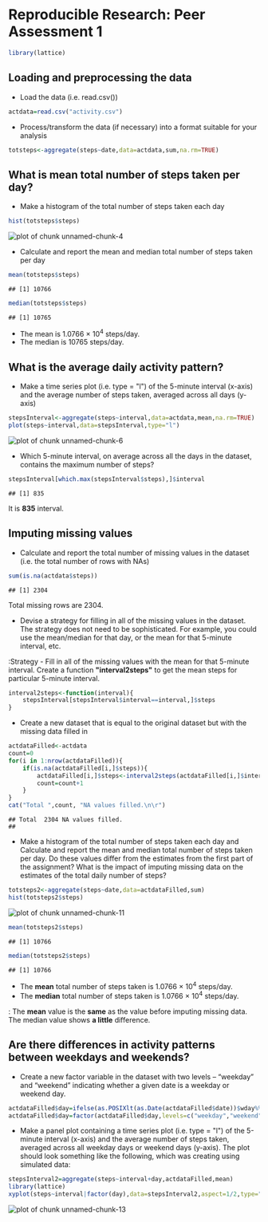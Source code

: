# Reproducible Research: Peer Assessment 1

```r
library(lattice)
```
## Loading and preprocessing the data
* Load the data (i.e. read.csv())

```r
actdata=read.csv("activity.csv")
```
* Process/transform the data (if necessary) into a format suitable for your analysis

```r
totsteps<-aggregate(steps~date,data=actdata,sum,na.rm=TRUE)
```

## What is mean total number of steps taken per day?
* Make a histogram of the total number of steps taken each day

```r
hist(totsteps$steps)
```

![plot of chunk unnamed-chunk-4](figure/unnamed-chunk-4.png) 

* Calculate and report the mean and median total number of steps taken per day


```r
mean(totsteps$steps)
```

```
## [1] 10766
```

```r
median(totsteps$steps)
```

```
## [1] 10765
```
* The mean is 1.0766 &times; 10<sup>4</sup> steps/day.
* The median is 10765 steps/day.

## What is the average daily activity pattern?
* Make a time series plot (i.e. type = "l") of the 5-minute interval (x-axis) and the average number of steps taken, averaged across all days (y-axis)


```r
stepsInterval<-aggregate(steps~interval,data=actdata,mean,na.rm=TRUE)
plot(steps~interval,data=stepsInterval,type="l")
```

![plot of chunk unnamed-chunk-6](figure/unnamed-chunk-6.png) 

* Which 5-minute interval, on average across all the days in the dataset, contains the maximum number of steps?

```r
stepsInterval[which.max(stepsInterval$steps),]$interval
```

```
## [1] 835
```

It is  **835** interval.


## Imputing missing values
* Calculate and report the total number of missing values in the dataset (i.e. the total number of rows with NAs)

```r
sum(is.na(actdata$steps))
```

```
## [1] 2304
```
Total missing rows are 2304.

* Devise a strategy for filling in all of the missing values in the dataset. The strategy does not need to be sophisticated. For example, you could use the mean/median for that day, or the mean for that 5-minute interval, etc.

:Strategy - Fill in all of the missing values with the mean for that 5-minute interval. Create a function **"interval2steps"** to get the mean steps for particular 5-minute interval. 

```r
interval2steps<-function(interval){
    stepsInterval[stepsInterval$interval==interval,]$steps
}
```

* Create a new dataset that is equal to the original dataset but with the missing data filled in


```r
actdataFilled<-actdata
count=0
for(i in 1:nrow(actdataFilled)){
    if(is.na(actdataFilled[i,]$steps)){
        actdataFilled[i,]$steps<-interval2steps(actdataFilled[i,]$interval)
        count=count+1
    }
}
cat("Total ",count, "NA values filled.\n\r")  
```

```
## Total  2304 NA values filled.
## 
```

* Make a histogram of the total number of steps taken each day and Calculate and report the mean and median total number of steps taken per day. Do these values differ from the estimates from the first part of the assignment? What is the impact of imputing missing data on the estimates of the total daily number of steps?

```r
totsteps2<-aggregate(steps~date,data=actdataFilled,sum)
hist(totsteps2$steps)
```

![plot of chunk unnamed-chunk-11](figure/unnamed-chunk-11.png) 

```r
mean(totsteps2$steps)
```

```
## [1] 10766
```

```r
median(totsteps2$steps)
```

```
## [1] 10766
```
* The **mean** total number of steps taken is 1.0766 &times; 10<sup>4</sup> steps/day.
* The **median** total number of steps taken is 1.0766 &times; 10<sup>4</sup> steps/day.


: The **mean** value is the **same** as the value before imputing missing data. The median value shows **a little** difference.


## Are there differences in activity patterns between weekdays and weekends?
* Create a new factor variable in the dataset with two levels – “weekday” and “weekend” indicating whether a given date is a weekday or weekend day.

```r
actdataFilled$day=ifelse(as.POSIXlt(as.Date(actdataFilled$date))$wday%%6==0,"weekend","weekday")
actdataFilled$day=factor(actdataFilled$day,levels=c("weekday","weekend"))
```


* Make a panel plot containing a time series plot (i.e. type = "l") of the 5-minute interval (x-axis) and the average number of steps taken, averaged across all weekday days or weekend days (y-axis). The plot should look something like the following, which was creating using simulated data:

```r
stepsInterval2=aggregate(steps~interval+day,actdataFilled,mean)
library(lattice)
xyplot(steps~interval|factor(day),data=stepsInterval2,aspect=1/2,type="l")
```

![plot of chunk unnamed-chunk-13](figure/unnamed-chunk-13.png) 
